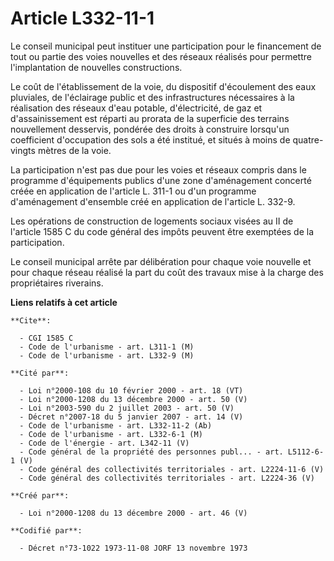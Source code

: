 # Article L332-11-1

Le conseil municipal peut instituer une participation pour le financement de tout ou partie des voies nouvelles et des
réseaux réalisés pour permettre l'implantation de nouvelles constructions.

Le coût de l'établissement de la voie, du dispositif d'écoulement des eaux pluviales, de l'éclairage public et des
infrastructures nécessaires à la réalisation des réseaux d'eau potable, d'électricité, de gaz et d'assainissement est réparti
au prorata de la superficie des terrains nouvellement desservis, pondérée des droits à construire lorsqu'un coefficient
d'occupation des sols a été institué, et situés à moins de quatre-vingts mètres de la voie.

La participation n'est pas due pour les voies et réseaux compris dans le programme d'équipements publics d'une zone
d'aménagement concerté créée en application de l'article L. 311-1 ou d'un programme d'aménagement d'ensemble créé en
application de l'article L. 332-9.

Les opérations de construction de logements sociaux visées au II de l'article 1585 C du code général des impôts peuvent être
exemptées de la participation.

Le conseil municipal arrête par délibération pour chaque voie nouvelle et pour chaque réseau réalisé la part du coût des
travaux mise à la charge des propriétaires riverains.

**Liens relatifs à cet article**

	**Cite**:

	  - CGI 1585 C
	  - Code de l'urbanisme - art. L311-1 (M)
	  - Code de l'urbanisme - art. L332-9 (M)

	**Cité par**:

	  - Loi n°2000-108 du 10 février 2000 - art. 18 (VT)
	  - Loi n°2000-1208 du 13 décembre 2000 - art. 50 (V)
	  - Loi n°2003-590 du 2 juillet 2003 - art. 50 (V)
	  - Décret n°2007-18 du 5 janvier 2007 - art. 14 (V)
	  - Code de l'urbanisme - art. L332-11-2 (Ab)
	  - Code de l'urbanisme - art. L332-6-1 (M)
	  - Code de l'énergie - art. L342-11 (V)
	  - Code général de la propriété des personnes publ... - art. L5112-6-1 (V)
	  - Code général des collectivités territoriales - art. L2224-11-6 (V)
	  - Code général des collectivités territoriales - art. L2224-36 (V)

	**Créé par**:

	  - Loi n°2000-1208 du 13 décembre 2000 - art. 46 (V)

	**Codifié par**:

	  - Décret n°73-1022 1973-11-08 JORF 13 novembre 1973
